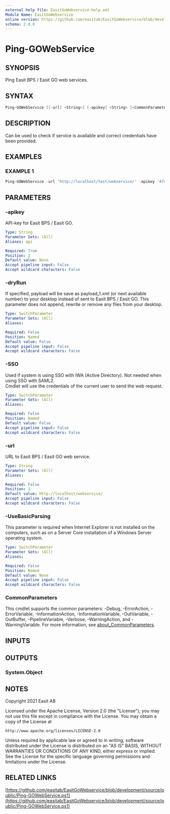 ```yaml
---
external help file: EasitGoWebservice-help.xml
Module Name: EasitGoWebservice
online version: https://github.com/easitab/EasitGoWebservice/blob/development/docs/v2/Ping-GOWebService.md
schema: 2.0.0
---
```


# Ping-GOWebService

## SYNOPSIS

Ping Easit BPS / Easit GO web services.

## SYNTAX

```powershell
Ping-GOWebService [[-url] <String>] [-apikey] <String> [<CommonParameters>]
```

## DESCRIPTION

Can be used to check if service is available and correct credentials have been provided.

## EXAMPLES

### EXAMPLE 1

```powershell
Ping-GOWebService -url 'http://localhost/test/webservice/' -apikey '4745f62b7371c2aa5cb80be8cd56e6372f495f6g8c60494ek7f231548bb2a375'
```

## PARAMETERS

### -apikey

API-key for Easit BPS / Easit GO.

```yaml
Type: String
Parameter Sets: (All)
Aliases: api

Required: True
Position: 2
Default value: None
Accept pipeline input: False
Accept wildcard characters: False
```

### -dryRun

If specified, payload will be save as payload_1.xml (or next available number) to your desktop instead of sent to Easit BPS / Easit GO.
This parameter does not append, rewrite or remove any files from your desktop.

```yaml
Type: SwitchParameter
Parameter Sets: (All)
Aliases:

Required: False
Position: Named
Default value: False
Accept pipeline input: False
Accept wildcard characters: False
```

### -SSO

Used if system is using SSO with IWA (Active Directory). Not needed when using SSO with SAML2.<br>
Cmdlet will use the credentials of the current user to send the web request.

```yaml
Type: SwitchParameter
Parameter Sets: (All)
Aliases:

Required: False
Position: Named
Default value: False
Accept pipeline input: False
Accept wildcard characters: False
```

### -url

URL to Easit BPS / Easit GO web service.

```yaml
Type: String
Parameter Sets: (All)
Aliases:

Required: False
Position: 1
Default value: Http://localhost/webservice/
Accept pipeline input: False
Accept wildcard characters: False
```

### -UseBasicParsing

This parameter is required when Internet Explorer is not installed on the computers, such as on a Server Core installation of a Windows Server operating system.

```yaml
Type: SwitchParameter
Parameter Sets: (All)
Aliases:

Required: False
Position: Named
Default value: None
Accept pipeline input: False
Accept wildcard characters: False
```

### CommonParameters

This cmdlet supports the common parameters: -Debug, -ErrorAction, -ErrorVariable, -InformationAction, -InformationVariable, -OutVariable, -OutBuffer, -PipelineVariable, -Verbose, -WarningAction, and -WarningVariable. For more information, see [about_CommonParameters](http://go.microsoft.com/fwlink/?LinkID=113216).

## INPUTS

## OUTPUTS

### System.Object

## NOTES

Copyright 2021 Easit AB

Licensed under the Apache License, Version 2.0 (the "License");
you may not use this file except in compliance with the License.
You may obtain a copy of the License at

    http://www.apache.org/licenses/LICENSE-2.0

Unless required by applicable law or agreed to in writing, software
distributed under the License is distributed on an "AS IS" BASIS,
WITHOUT WARRANTIES OR CONDITIONS OF ANY KIND, either express or implied.
See the License for the specific language governing permissions and
limitations under the License.

## RELATED LINKS

[https://github.com/easitab/EasitGoWebservice/blob/development/source/public/Ping-GOWebService.ps1](https://github.com/easitab/EasitGoWebservice/blob/development/source/public/Ping-GOWebService.ps1)
